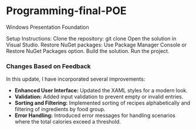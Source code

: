 # Programming-final-POE
 Windows Presentation Foundation
 
Setup Instructions:
Clone the repository: git clone <GitHub repository URL>
Open the solution in Visual Studio.
Restore NuGet packages: Use Package Manager Console or Restore NuGet Packages option.
Build the solution.
Run the project.



### Changes Based on Feedback

In this update, I have incorporated several improvements:
- **Enhanced User Interface:** Updated the XAML styles for a modern look.
- **Validation:** Added input validation to prevent empty or invalid entries.
- **Sorting and Filtering:** Implemented sorting of recipes alphabetically and filtering of ingredients by food group.
- **Error Handling:** Introduced error messages for handling scenarios where the total calories exceed a threshold.
